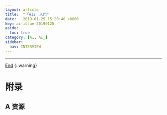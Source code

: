 ```yaml
---
layout: article
title:  "「AI」 入门"
date:   2019-01-25 15:20:40 +0800
key: ai-issue-20190125
aside:
  toc: true
category: [AI, AI_]
sidebar:
  nav: INTERVIEW
---
```


<span id='head'></span>  


<!--more-->

-------------------  
[End](#head)
{:.warning}  

# 附录
## A 资源
